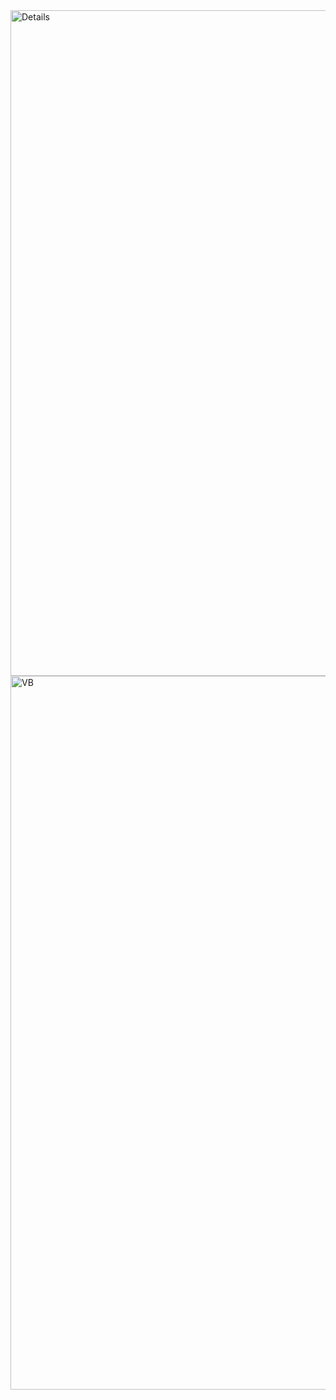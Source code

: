 <img width="1855" height="1065" alt="Details" src="https://github.com/user-attachments/assets/23c12f33-342e-4b14-a497-2a1428ea882e" />
<img width="1918" height="1142" alt="VB" src="https://github.com/user-attachments/assets/b3622987-cb24-48cf-adda-a4fe57473ee9" />
